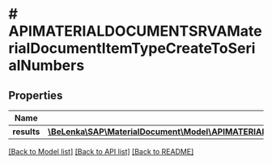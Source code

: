 # # APIMATERIALDOCUMENTSRVAMaterialDocumentItemTypeCreateToSerialNumbers

## Properties

Name | Type | Description | Notes
------------ | ------------- | ------------- | -------------
**results** | [**\BeLenka\SAP\MaterialDocument\Model\APIMATERIALDOCUMENTSRVASerialNumberMaterialDocumentTypeCreate[]**](APIMATERIALDOCUMENTSRVASerialNumberMaterialDocumentTypeCreate.md) |  | [optional]

[[Back to Model list]](../../README.md#models) [[Back to API list]](../../README.md#endpoints) [[Back to README]](../../README.md)
